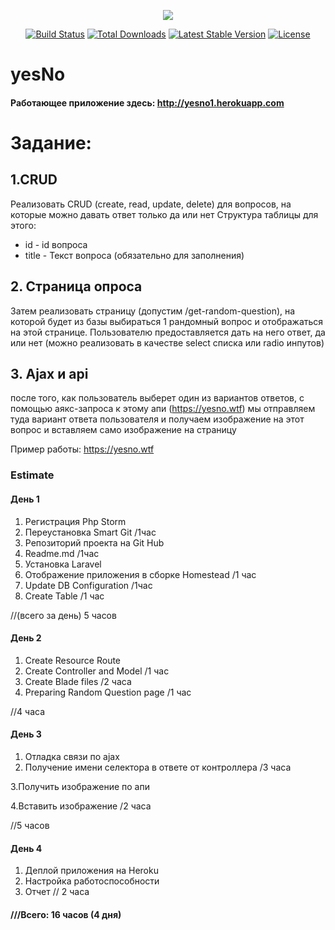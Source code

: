 <p align="center"><img src="https://laravel.com/assets/img/components/logo-laravel.svg"></p>

<p align="center">
<a href="https://travis-ci.org/laravel/framework"><img src="https://travis-ci.org/laravel/framework.svg" alt="Build Status"></a>
<a href="https://packagist.org/packages/laravel/framework"><img src="https://poser.pugx.org/laravel/framework/d/total.svg" alt="Total Downloads"></a>
<a href="https://packagist.org/packages/laravel/framework"><img src="https://poser.pugx.org/laravel/framework/v/stable.svg" alt="Latest Stable Version"></a>
<a href="https://packagist.org/packages/laravel/framework"><img src="https://poser.pugx.org/laravel/framework/license.svg" alt="License"></a>
</p>

# yesNo

#### Работающее приложение здесь: http://yesno1.herokuapp.com


# Задание: 

## 1.CRUD 
Реализовать CRUD (create, read, update, delete) для вопросов, на которые можно давать ответ только да или нет
Структура таблицы для этого:
* id - id вопроса
* title - Текст вопроса (обязательно для заполнения)


## 2. Страница опроса
Затем реализовать страницу (допустим /get-random-question), на которой будет из базы выбираться 1 рандомный вопрос и отображаться на этой странице. Пользователю предоставляется дать на него ответ, да или нет (можно реализовать в качестве select списка или radio инпутов)


## 3. Ajax и api 
после того, как пользователь выберет один из вариантов ответов, с помощью аякс-запроса к этому апи (https://yesno.wtf) мы отправляем туда вариант ответа пользователя и получаем изображение на этот вопрос и вставляем само изображение на страницу

Пример работы:
https://yesno.wtf


### Estimate

#### День 1

1. Регистрация  Php Storm
2. Переустановка Smart Git
/1час
3. Репозиторий проекта на Git Hub
4. Readme.md
/1час
5. Установка Laravel
6. Отображение приложения в сборке Homestead
/1 час
7. Update DB Configuration
/1час
8. Create Table
/1 час

//(всего за день) 5 часов

#### День 2

1. Create Resource Route
2. Create Controller and Model
/1 час
3. Create Blade files
/2 часа
4. Preparing Random Question page
/1 час

//4 часа

#### День 3

1. Отладка связи по ajax
2. Получение имени селектора в ответе от контроллера
/3 часа

3.Получить изображение по апи

4.Вставить изображение
/2 часа

//5 часов

#### День 4
1. Деплой приложения на Heroku
2. Настройка работоспособности
3. Отчет
// 2 часа

#### ///Всего: 16 часов (4 дня)
